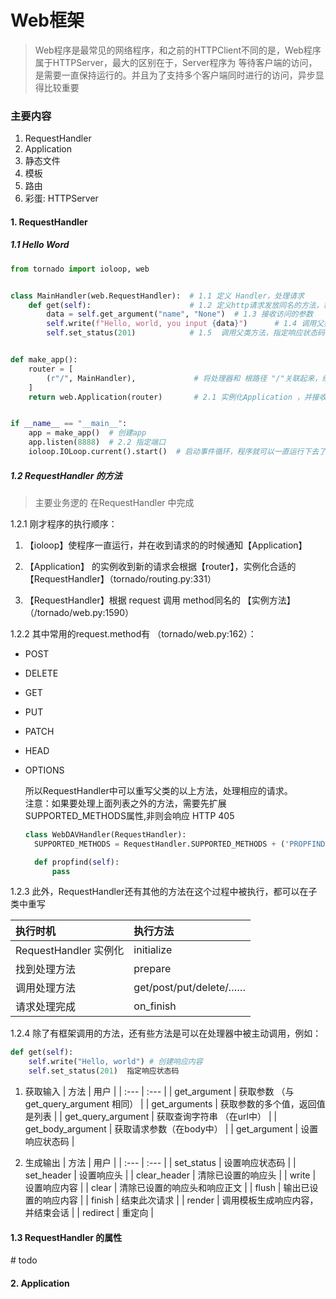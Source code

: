 # Web框架

> Web程序是最常见的网络程序，和之前的HTTPClient不同的是，Web程序属于HTTPServer，最大的区别在于，Server程序为 等待客户端的访问，是需要一直保持运行的。并且为了支持多个客户端同时进行的访问，异步显得比较重要

### 主要内容

1. RequestHandler
2. Application
3. 静态文件
4. 模板
5. 路由
6. 彩蛋: HTTPServer

#### 1. RequestHandler

##### 1.1 Hello Word

```python
from tornado import ioloop, web


class MainHandler(web.RequestHandler):  # 1.1 定义 Handler，处理请求
    def get(self):                      # 1.2 定义http请求发放同名的方法，根据http方法自动调用
        data = self.get_argument("name", "None")  # 1.3 接收访问的参数
        self.write(f"Hello, world, you input {data}")      # 1.4 调用父类方法，创建响应内容
        self.set_status(201)            # 1.5  调用父类方法，指定响应状态码


def make_app():
    router = [
        (r"/", MainHandler),             # 将处理器和 根路径 "/"关联起来，组成路由映射表
    ]
    return web.Application(router)       # 2.1 实例化Application ，并接收路由表


if __name__ == "__main__":
    app = make_app()  # 创建app
    app.listen(8888)  # 2.2 指定端口
    ioloop.IOLoop.current().start()  # 启动事件循环，程序就可以一直运行下去了
```

##### 1.2 RequestHandler 的方法

> 主要业务逻的 在RequestHandler 中完成

1.2.1 刚才程序的执行顺序：

1. 【ioloop】使程序一直运行，并在收到请求的的时候通知【Application】

2. 【Application】 的实例收到新的请求会根据【router】，实例化合适的【RequestHandler】（tornado/routing.py:331）

3. 【RequestHandler】根据 request 调用 method同名的 【实例方法】 （/tornado/web.py:1590）

1.2.2 其中常用的request.method有 （tornado/web.py:162）：

* POST
* DELETE
* GET
* PUT
* PATCH
* HEAD
* OPTIONS

  所以RequestHandler中可以重写父类的以上方法，处理相应的请求。  
  注意：如果要处理上面列表之外的方法，需要先扩展SUPPORTED\_METHODS属性,非则会响应 HTTP 405

  ```python
  class WebDAVHandler(RequestHandler):
    SUPPORTED_METHODS = RequestHandler.SUPPORTED_METHODS + ('PROPFIND',)

    def propfind(self):
        pass
  ```

1.2.3 此外，RequestHandler还有其他的方法在这个过程中被执行，都可以在子类中重写

| 执行时机 | 执行方法 |
| :--- | :--- |
| RequestHandler 实例化 | initialize |
| 找到处理方法 | prepare |
| 调用处理方法 | get/post/put/delete/…… |
| 请求处理完成 | on\_finish |

1.2.4 除了有框架调用的方法，还有些方法是可以在处理器中被主动调用，例如：

```python
def get(self): 
    self.write("Hello, world") # 创建响应内容
    self.set_status(201)  指定响应状态码
```

1. 获取输入
   | 方法 | 用户 |
   | :--- | :--- |
   | get\_argument | 获取参数 （与get\_query\_argument 相同） |
   | get\_arguments | 获取参数的多个值，返回值是列表 |
   | get\_query\_argument | 获取查询字符串 （在url中） |
   | get\_body\_argument | 获取请求参数（在body中） |
   | get\_argument | 设置响应状态码 |

1. 生成输出
   | 方法 | 用户 |
   | :--- | :--- |
   | set\_status | 设置响应状态码 |
   | set\_header | 设置响应头 |
   | clear\_header | 清除已设置的响应头 |
   | write | 设置响应内容 |
   | clear | 清除已设置的响应头和响应正文 |
   | flush | 输出已设置的响应内容 |
   | finish | 结束此次请求 |
   | render | 调用模板生成响应内容，并结束会话 |
   | redirect | 重定向 |

#### 1.3 RequestHandler 的属性

\# todo

#### 2. Application



